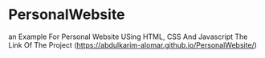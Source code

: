 # PersonalWebsite
an Example For Personal Website USing HTML, CSS And Javascript
The Link Of The Project (https://abdulkarim-alomar.github.io/PersonalWebsite/)
